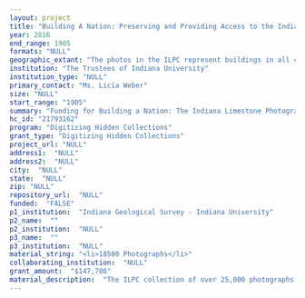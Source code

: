 ```yaml
--- 
layout: project 
title: "Building A Nation: Preserving and Providing Access to the Indiana Limestone Photograph Collection"
year: 2016
end_range: 1905
formats: "NULL"
geographic_extant: "The photos in the ILPC represent buildings in all 48 contiguous United States, with the majority of the images from the Midwest and east coast. There are 395 photographs of buildings in Canada."
institution: "The Trustees of Indiana University"
institution_type: "NULL"
primary_contact: "Ms. Licia Weber"
size: "NULL"
start_range: "1905"
summary: "Funding for Building a Nation: The Indiana Limestone Photograph Collection (ILPC) will support the processing, digitization, description, and online access to over 11,000 historic photographs that document the use of Indiana limestone's particular impact on the architectural and urban history of the United States. The collection of approximately 25,000 black and white architectural photographs was discovered in a dilapidated house owned by the Indiana Limestone Company. Dating from the late 1800s to the 1940s, the photos depict residences, churches, universities, museums, businesses, and public buildings, many of which were designed by prominent architects. Remarkably holistic in scope, this collection can be studied across major humanities disciplines such as American history, architectural history, history of technology, urban studies, history of photography, historic preservation, labor history, and the history of geology. The Indiana Geological Survey proposes a two-year project to make publicly available the ILPC through Indiana University Libraries' Image Collections Online."
hc_id: "21793162"
program: "Digitizing Hidden Collections"
grant_type: "Digitizing Hidden Collections"
project_url: "NULL"
address1:  "NULL"
address2:  "NULL"
city:  "NULL"
state:  "NULL"
zip: "NULL"
repository_url:  "NULL"
funded:  "FALSE"
p1_institution:  "Indiana Geological Survey - Indiana University"
p2_name:  ""
p2_institution:  "NULL"
p3_name:  ""
p3_institution:  "NULL"
material_string: "<li>18500 Photographs</li>"
collaborating_institution:  "NULL"
grant_amount:  "$147,786"
material_description:  "The ILPC collection of over 25,000 photographs (18,500 remain to be processed) contains an extensive range of images, including residences, churches, universities, museums, businesses, and public and municipal buildings, many of which were designed by prominent architects. Commonly, there are numerous views of an individual building, showing exterior, interior, and architectural details. The photographs were owned and used for marketing by 24 limestone companies that merged into the Indiana Limestone Company by 1926. After many years of disuse, they were abandoned in an unconditioned, dilapidated house used for storage by the Indiana Limestone Company. They were housed in 15 metal file cabinets and were roughly organized by state, with each state broken into five categories: business, educational, governmental, religious, and other. The photographs are 7.5 x 9.5 inch black and white gelatin DOP (developing-out paper) prints, mounted on linen. While some are curled from slumping in the file drawers or show minor scratches and wear, other than some dirt on the surface, the photos are in stable physical condition. Few of the photos appear to be torn, creased, or damaged. The linen is well-adhered to the photographs and has prevented them from sticking to one another in the humid storage conditions. A majority of the photographs have a formatted label adhered to the back. Categories on the labels include: four-digit ID number, subject, location, architect, type of stone, cut stone contractor, quantity (cubic feet), finish, quarry, date of erection, photographer, and other remarks. Not all of these fields are attributed on each labeled photograph. At least half of the photographs include the photographer's name on the label or are stamped with the photography company's name. The existing metadata uniquely distinguishes this collection because it provides an unusual amount of detail about the buildings and their construction."
---
```

